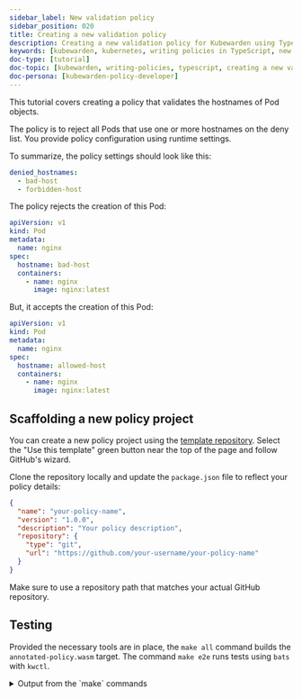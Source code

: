 ```yaml
---
sidebar_label: New validation policy
sidebar_position: 020
title: Creating a new validation policy
description: Creating a new validation policy for Kubewarden using TypeScript.
keywords: [kubewarden, kubernetes, writing policies in TypeScript, new validation policy]
doc-type: [tutorial]
doc-topic: [kubewarden, writing-policies, typescript, creating a new validation policy]
doc-persona: [kubewarden-policy-developer]
---
```


<head>
  <link rel="canonical" href="https://docs.kubewarden.io/tutorials/writing-policies/typescript/scaffold"/>
</head>

This tutorial covers creating a policy that validates the hostnames of Pod objects.

The policy is to reject all Pods that use one or more hostnames on the deny list.
You provide policy configuration using runtime settings.

To summarize, the policy settings should look like this:

```yaml
denied_hostnames:
  - bad-host
  - forbidden-host
```

The policy rejects the creation of this Pod:

```yaml
apiVersion: v1
kind: Pod
metadata:
  name: nginx
spec:
  hostname: bad-host
  containers:
    - name: nginx
      image: nginx:latest
```

But, it accepts the creation of this Pod:

```yaml
apiVersion: v1
kind: Pod
metadata:
  name: nginx
spec:
  hostname: allowed-host
  containers:
    - name: nginx
      image: nginx:latest
```

## Scaffolding a new policy project

You can create a new policy project using the [template repository](https://github.com/kubewarden/js-policy-template). Select the "Use this template" green button near the top of the page and follow GitHub's wizard.

Clone the repository locally and update the `package.json` file to reflect your policy details:

```json
{
  "name": "your-policy-name",
  "version": "1.0.0",
  "description": "Your policy description",
  "repository": {
    "type": "git",
    "url": "https://github.com/your-username/your-policy-name"
  }
}
```

Make sure to use a repository path that matches your actual GitHub repository.

## Testing

Provided the necessary tools are in place, the `make all` command builds the `annotated-policy.wasm` target. The command `make e2e` runs tests using `bats` with `kwctl`.

<details>
<summary>Output from the `make` commands</summary>

```console
make all
npx webpack --config webpack.config.cjs
asset bundled.js 5.52 KiB [compared for emit] [minimized] (name: main)
asset types.d.ts 430 bytes [compared for emit]
asset index.d.ts 11 bytes [compared for emit]
./src/index.ts 3.84 KiB [built] [code generated]
./node_modules/kubewarden-policy-sdk/dist/bundle.js 3.85 KiB [built] [code generated]
webpack 5.101.3 compiled successfully in 2280 ms
npm install

up to date, audited 400 packages in 2s

58 packages are looking for funding
  run `npm fund` for details

found 0 vulnerabilities
```

```console
make e2e
npx webpack --config webpack.config.cjs
asset bundled.js 5.52 KiB [compared for emit] [minimized] (name: main)
asset types.d.ts 430 bytes [compared for emit]
asset index.d.ts 11 bytes [compared for emit]
./src/index.ts 3.84 KiB [built] [code generated]
./node_modules/kubewarden-policy-sdk/dist/bundle.js 3.85 KiB [built] [code generated]
webpack 5.101.3 compiled successfully in 1909 ms
bats e2e.bats
e2e.bats
 ✓ reject because hostname is on the deny list
 ✓ accept because hostname is not on the deny list
 ✓ accept because the deny list is empty
 ✓ accept because pod has no hostname set
 ✓ accept non-pod resources

5 tests, 0 failures
```

</details>
